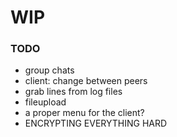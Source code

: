 # WIP

### TODO

* group chats
* client: change between peers
* grab lines from log files
* fileupload
* a proper menu for the client?
* ENCRYPTING EVERYTHING HARD
